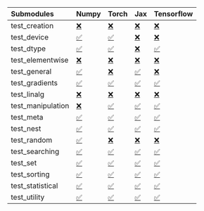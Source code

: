 | Submodules        | Numpy                                                                                                                           | Torch                                                                                                                           | Jax                                                                                                                             | Tensorflow                                                                                                                      |
|:------------------|:--------------------------------------------------------------------------------------------------------------------------------|:--------------------------------------------------------------------------------------------------------------------------------|:--------------------------------------------------------------------------------------------------------------------------------|:--------------------------------------------------------------------------------------------------------------------------------|
| test_creation     | <a href="https://github.com/unifyai/ivy/runs/8061314862?check_suite_focus=true" rel="noopener noreferrer" target="_blank">❌</a> | <a href="https://github.com/unifyai/ivy/runs/8061315517?check_suite_focus=true" rel="noopener noreferrer" target="_blank">❌</a> | <a href="https://github.com/unifyai/ivy/runs/8061316096?check_suite_focus=true" rel="noopener noreferrer" target="_blank">❌</a> | <a href="https://github.com/unifyai/ivy/runs/8061316575?check_suite_focus=true" rel="noopener noreferrer" target="_blank">❌</a> |
| test_device       | <a href="https://github.com/unifyai/ivy/runs/8061314880?check_suite_focus=true" rel="noopener noreferrer" target="_blank">✅</a> | <a href="https://github.com/unifyai/ivy/runs/8061315578?check_suite_focus=true" rel="noopener noreferrer" target="_blank">✅</a> | <a href="https://github.com/unifyai/ivy/runs/8061316118?check_suite_focus=true" rel="noopener noreferrer" target="_blank">❌</a> | <a href="https://github.com/unifyai/ivy/runs/8061316616?check_suite_focus=true" rel="noopener noreferrer" target="_blank">❌</a> |
| test_dtype        | <a href="https://github.com/unifyai/ivy/runs/8061314917?check_suite_focus=true" rel="noopener noreferrer" target="_blank">✅</a> | <a href="https://github.com/unifyai/ivy/runs/8061315632?check_suite_focus=true" rel="noopener noreferrer" target="_blank">✅</a> | <a href="https://github.com/unifyai/ivy/runs/8061316140?check_suite_focus=true" rel="noopener noreferrer" target="_blank">❌</a> | <a href="https://github.com/unifyai/ivy/runs/8061316654?check_suite_focus=true" rel="noopener noreferrer" target="_blank">✅</a> |
| test_elementwise  | <a href="https://github.com/unifyai/ivy/runs/8061314941?check_suite_focus=true" rel="noopener noreferrer" target="_blank">❌</a> | <a href="https://github.com/unifyai/ivy/runs/8061315676?check_suite_focus=true" rel="noopener noreferrer" target="_blank">❌</a> | <a href="https://github.com/unifyai/ivy/runs/8061316177?check_suite_focus=true" rel="noopener noreferrer" target="_blank">❌</a> | <a href="https://github.com/unifyai/ivy/runs/8061316786?check_suite_focus=true" rel="noopener noreferrer" target="_blank">❌</a> |
| test_general      | <a href="https://github.com/unifyai/ivy/runs/8061314974?check_suite_focus=true" rel="noopener noreferrer" target="_blank">✅</a> | <a href="https://github.com/unifyai/ivy/runs/8061315711?check_suite_focus=true" rel="noopener noreferrer" target="_blank">❌</a> | <a href="https://github.com/unifyai/ivy/runs/8061316199?check_suite_focus=true" rel="noopener noreferrer" target="_blank">✅</a> | <a href="https://github.com/unifyai/ivy/runs/8061316818?check_suite_focus=true" rel="noopener noreferrer" target="_blank">❌</a> |
| test_gradients    | <a href="https://github.com/unifyai/ivy/runs/8061315006?check_suite_focus=true" rel="noopener noreferrer" target="_blank">✅</a> | <a href="https://github.com/unifyai/ivy/runs/8061315753?check_suite_focus=true" rel="noopener noreferrer" target="_blank">✅</a> | <a href="https://github.com/unifyai/ivy/runs/8061316223?check_suite_focus=true" rel="noopener noreferrer" target="_blank">✅</a> | <a href="https://github.com/unifyai/ivy/runs/8061316853?check_suite_focus=true" rel="noopener noreferrer" target="_blank">✅</a> |
| test_linalg       | <a href="https://github.com/unifyai/ivy/runs/8061315058?check_suite_focus=true" rel="noopener noreferrer" target="_blank">❌</a> | <a href="https://github.com/unifyai/ivy/runs/8061315779?check_suite_focus=true" rel="noopener noreferrer" target="_blank">❌</a> | <a href="https://github.com/unifyai/ivy/runs/8061316249?check_suite_focus=true" rel="noopener noreferrer" target="_blank">❌</a> | <a href="https://github.com/unifyai/ivy/runs/8061316876?check_suite_focus=true" rel="noopener noreferrer" target="_blank">❌</a> |
| test_manipulation | <a href="https://github.com/unifyai/ivy/runs/8061315106?check_suite_focus=true" rel="noopener noreferrer" target="_blank">❌</a> | <a href="https://github.com/unifyai/ivy/runs/8061315797?check_suite_focus=true" rel="noopener noreferrer" target="_blank">✅</a> | <a href="https://github.com/unifyai/ivy/runs/8061316284?check_suite_focus=true" rel="noopener noreferrer" target="_blank">✅</a> | <a href="https://github.com/unifyai/ivy/runs/8061316899?check_suite_focus=true" rel="noopener noreferrer" target="_blank">✅</a> |
| test_meta         | <a href="https://github.com/unifyai/ivy/runs/8061315159?check_suite_focus=true" rel="noopener noreferrer" target="_blank">✅</a> | <a href="https://github.com/unifyai/ivy/runs/8061315829?check_suite_focus=true" rel="noopener noreferrer" target="_blank">✅</a> | <a href="https://github.com/unifyai/ivy/runs/8061316311?check_suite_focus=true" rel="noopener noreferrer" target="_blank">✅</a> | <a href="https://github.com/unifyai/ivy/runs/8061316919?check_suite_focus=true" rel="noopener noreferrer" target="_blank">✅</a> |
| test_nest         | <a href="https://github.com/unifyai/ivy/runs/8061315206?check_suite_focus=true" rel="noopener noreferrer" target="_blank">✅</a> | <a href="https://github.com/unifyai/ivy/runs/8061315869?check_suite_focus=true" rel="noopener noreferrer" target="_blank">✅</a> | <a href="https://github.com/unifyai/ivy/runs/8061316343?check_suite_focus=true" rel="noopener noreferrer" target="_blank">✅</a> | <a href="https://github.com/unifyai/ivy/runs/8061316944?check_suite_focus=true" rel="noopener noreferrer" target="_blank">✅</a> |
| test_random       | <a href="https://github.com/unifyai/ivy/runs/8061315281?check_suite_focus=true" rel="noopener noreferrer" target="_blank">✅</a> | <a href="https://github.com/unifyai/ivy/runs/8061315900?check_suite_focus=true" rel="noopener noreferrer" target="_blank">❌</a> | <a href="https://github.com/unifyai/ivy/runs/8061316376?check_suite_focus=true" rel="noopener noreferrer" target="_blank">❌</a> | <a href="https://github.com/unifyai/ivy/runs/8061316963?check_suite_focus=true" rel="noopener noreferrer" target="_blank">❌</a> |
| test_searching    | <a href="https://github.com/unifyai/ivy/runs/8061315334?check_suite_focus=true" rel="noopener noreferrer" target="_blank">✅</a> | <a href="https://github.com/unifyai/ivy/runs/8061315948?check_suite_focus=true" rel="noopener noreferrer" target="_blank">✅</a> | <a href="https://github.com/unifyai/ivy/runs/8061316430?check_suite_focus=true" rel="noopener noreferrer" target="_blank">✅</a> | <a href="https://github.com/unifyai/ivy/runs/8061316977?check_suite_focus=true" rel="noopener noreferrer" target="_blank">✅</a> |
| test_set          | <a href="https://github.com/unifyai/ivy/runs/8061315374?check_suite_focus=true" rel="noopener noreferrer" target="_blank">✅</a> | <a href="https://github.com/unifyai/ivy/runs/8061315976?check_suite_focus=true" rel="noopener noreferrer" target="_blank">✅</a> | <a href="https://github.com/unifyai/ivy/runs/8061316461?check_suite_focus=true" rel="noopener noreferrer" target="_blank">✅</a> | <a href="https://github.com/unifyai/ivy/runs/8061316992?check_suite_focus=true" rel="noopener noreferrer" target="_blank">✅</a> |
| test_sorting      | <a href="https://github.com/unifyai/ivy/runs/8061315400?check_suite_focus=true" rel="noopener noreferrer" target="_blank">✅</a> | <a href="https://github.com/unifyai/ivy/runs/8061316011?check_suite_focus=true" rel="noopener noreferrer" target="_blank">✅</a> | <a href="https://github.com/unifyai/ivy/runs/8061316487?check_suite_focus=true" rel="noopener noreferrer" target="_blank">✅</a> | <a href="https://github.com/unifyai/ivy/runs/8061317004?check_suite_focus=true" rel="noopener noreferrer" target="_blank">✅</a> |
| test_statistical  | <a href="https://github.com/unifyai/ivy/runs/8061315433?check_suite_focus=true" rel="noopener noreferrer" target="_blank">✅</a> | <a href="https://github.com/unifyai/ivy/runs/8061316038?check_suite_focus=true" rel="noopener noreferrer" target="_blank">✅</a> | <a href="https://github.com/unifyai/ivy/runs/8061316516?check_suite_focus=true" rel="noopener noreferrer" target="_blank">✅</a> | <a href="https://github.com/unifyai/ivy/runs/8061317024?check_suite_focus=true" rel="noopener noreferrer" target="_blank">✅</a> |
| test_utility      | <a href="https://github.com/unifyai/ivy/runs/8061315476?check_suite_focus=true" rel="noopener noreferrer" target="_blank">✅</a> | <a href="https://github.com/unifyai/ivy/runs/8061316068?check_suite_focus=true" rel="noopener noreferrer" target="_blank">✅</a> | <a href="https://github.com/unifyai/ivy/runs/8061316538?check_suite_focus=true" rel="noopener noreferrer" target="_blank">✅</a> | <a href="https://github.com/unifyai/ivy/runs/8061317047?check_suite_focus=true" rel="noopener noreferrer" target="_blank">✅</a> |